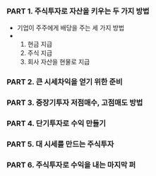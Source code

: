 ### PART 1. 주식투자로 자산을 키우는 두 가지 방법
  - 기업이 주주에게 배당을 주는 세 가지 방법
  -   1. 현금 지급
      2. 주식 지급
      3. 회사 자산을 현물로 지급

### PART 2. 큰 시세차익을 얻기 위한 준비

### PART 3. 중장기투자 저점매수, 고점매도 방법

### PART 4. 단기투자로 수익 만들기

### PART 5. 대 시세를 만드는 주식투자

### PART 6. 주식투자로 수익을 내는 마지막 퍼
